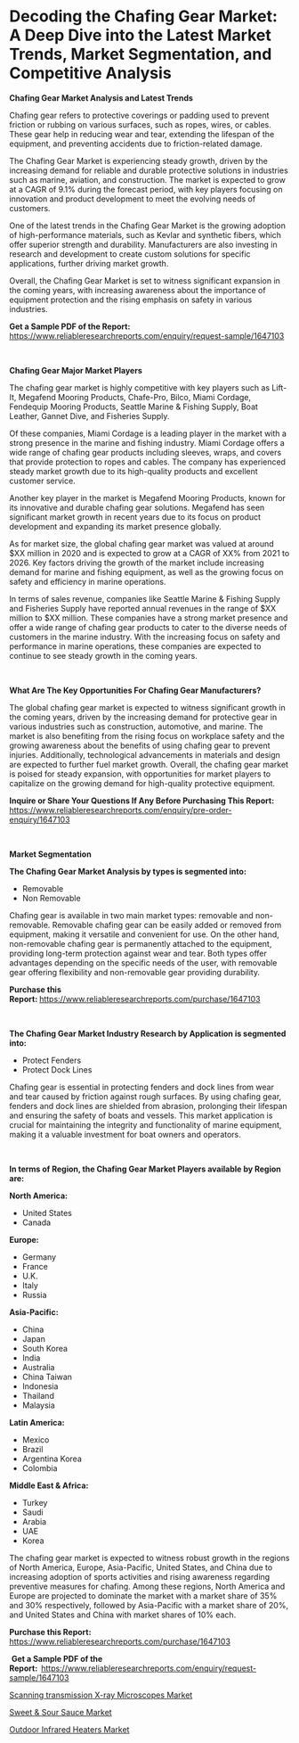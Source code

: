 <p><h1>Decoding the Chafing Gear Market: A Deep Dive into the Latest Market Trends, Market Segmentation, and Competitive Analysis</h1></p><p><strong>Chafing Gear Market Analysis and Latest Trends</strong></p>
<p><p>Chafing gear refers to protective coverings or padding used to prevent friction or rubbing on various surfaces, such as ropes, wires, or cables. These gear help in reducing wear and tear, extending the lifespan of the equipment, and preventing accidents due to friction-related damage.</p><p>The Chafing Gear Market is experiencing steady growth, driven by the increasing demand for reliable and durable protective solutions in industries such as marine, aviation, and construction. The market is expected to grow at a CAGR of 9.1% during the forecast period, with key players focusing on innovation and product development to meet the evolving needs of customers.</p><p>One of the latest trends in the Chafing Gear Market is the growing adoption of high-performance materials, such as Kevlar and synthetic fibers, which offer superior strength and durability. Manufacturers are also investing in research and development to create custom solutions for specific applications, further driving market growth.</p><p>Overall, the Chafing Gear Market is set to witness significant expansion in the coming years, with increasing awareness about the importance of equipment protection and the rising emphasis on safety in various industries.</p></p>
<p><strong>Get a Sample PDF of the Report:&nbsp;</strong> <a href="https://www.reliableresearchreports.com/enquiry/request-sample/1647103">https://www.reliableresearchreports.com/enquiry/request-sample/1647103</a></p>
<p>&nbsp;</p>
<p><strong>Chafing Gear Major Market Players</strong></p>
<p><p>The chafing gear market is highly competitive with key players such as Lift-It, Megafend Mooring Products, Chafe-Pro, Bilco, Miami Cordage, Fendequip Mooring Products, Seattle Marine & Fishing Supply, Boat Leather, Gannet Dive, and Fisheries Supply. </p><p>Of these companies, Miami Cordage is a leading player in the market with a strong presence in the marine and fishing industry. Miami Cordage offers a wide range of chafing gear products including sleeves, wraps, and covers that provide protection to ropes and cables. The company has experienced steady market growth due to its high-quality products and excellent customer service.</p><p>Another key player in the market is Megafend Mooring Products, known for its innovative and durable chafing gear solutions. Megafend has seen significant market growth in recent years due to its focus on product development and expanding its market presence globally.</p><p>As for market size, the global chafing gear market was valued at around $XX million in 2020 and is expected to grow at a CAGR of XX% from 2021 to 2026. Key factors driving the growth of the market include increasing demand for marine and fishing equipment, as well as the growing focus on safety and efficiency in marine operations.</p><p>In terms of sales revenue, companies like Seattle Marine & Fishing Supply and Fisheries Supply have reported annual revenues in the range of $XX million to $XX million. These companies have a strong market presence and offer a wide range of chafing gear products to cater to the diverse needs of customers in the marine industry. With the increasing focus on safety and performance in marine operations, these companies are expected to continue to see steady growth in the coming years.</p></p>
<p>&nbsp;</p>
<p><strong>What Are The Key Opportunities For Chafing Gear Manufacturers?</strong></p>
<p><p>The global chafing gear market is expected to witness significant growth in the coming years, driven by the increasing demand for protective gear in various industries such as construction, automotive, and marine. The market is also benefiting from the rising focus on workplace safety and the growing awareness about the benefits of using chafing gear to prevent injuries. Additionally, technological advancements in materials and design are expected to further fuel market growth. Overall, the chafing gear market is poised for steady expansion, with opportunities for market players to capitalize on the growing demand for high-quality protective equipment.</p></p>
<p><strong>Inquire or Share Your Questions If Any Before Purchasing This Report:</strong> <a href="https://www.reliableresearchreports.com/enquiry/pre-order-enquiry/1647103">https://www.reliableresearchreports.com/enquiry/pre-order-enquiry/1647103</a></p>
<p>&nbsp;</p>
<p><strong>Market Segmentation</strong></p>
<p><strong>The Chafing Gear Market Analysis by types is segmented into:</strong></p>
<p><ul><li>Removable</li><li>Non Removable</li></ul></p>
<p><p>Chafing gear is available in two main market types: removable and non-removable. Removable chafing gear can be easily added or removed from equipment, making it versatile and convenient for use. On the other hand, non-removable chafing gear is permanently attached to the equipment, providing long-term protection against wear and tear. Both types offer advantages depending on the specific needs of the user, with removable gear offering flexibility and non-removable gear providing durability.</p></p>
<p><strong>Purchase this Report:&nbsp;</strong><a href="https://www.reliableresearchreports.com/purchase/1647103">https://www.reliableresearchreports.com/purchase/1647103</a></p>
<p>&nbsp;</p>
<p><strong>The Chafing Gear Market Industry Research by Application is segmented into:</strong></p>
<p><ul><li>Protect Fenders</li><li>Protect Dock Lines</li></ul></p>
<p><p>Chafing gear is essential in protecting fenders and dock lines from wear and tear caused by friction against rough surfaces. By using chafing gear, fenders and dock lines are shielded from abrasion, prolonging their lifespan and ensuring the safety of boats and vessels. This market application is crucial for maintaining the integrity and functionality of marine equipment, making it a valuable investment for boat owners and operators.</p></p>
<p>&nbsp;</p>
<p><strong>In terms of Region, the Chafing Gear Market Players available by Region are:</strong></p>
<p>
    <p> <strong> North America: </strong>
        <ul>
            <li>United States</li>
            <li>Canada</li>
        </ul>
        </p> 
    <p> <strong> Europe: </strong>
        <ul>
            <li>Germany</li>
            <li>France</li>
            <li>U.K.</li>
            <li>Italy</li>
            <li>Russia</li>
        </ul>
        </p> 
    <p> <strong> Asia-Pacific: </strong>
        <ul>
            <li>China</li>
            <li>Japan</li>
            <li>South Korea</li>
            <li>India</li>
            <li>Australia</li>
            <li>China Taiwan</li>
            <li>Indonesia</li>
            <li>Thailand</li>
            <li>Malaysia</li>
        </ul>
        </p> 
    <p> <strong> Latin America: </strong>
        <ul>
            <li>Mexico</li>
            <li>Brazil</li>
            <li>Argentina Korea</li>
            <li>Colombia</li>
        </ul>
        </p> 
    <p> <strong> Middle East & Africa: </strong>
        <ul>
            <li>Turkey</li>
            <li>Saudi</li>
            <li>Arabia</li>
            <li>UAE</li>
            <li>Korea</li>
        </ul>
    </p>
    </p>
<p><p>The chafing gear market is expected to witness robust growth in the regions of North America, Europe, Asia-Pacific, United States, and China due to increasing adoption of sports activities and rising awareness regarding preventive measures for chafing. Among these regions, North America and Europe are projected to dominate the market with a market share of 35% and 30% respectively, followed by Asia-Pacific with a market share of 20%, and United States and China with market shares of 10% each.</p></p>
<p><strong>Purchase this Report: </strong><a href="https://www.reliableresearchreports.com/purchase/1647103">https://www.reliableresearchreports.com/purchase/1647103</a></p>
<p>&nbsp;<strong>Get a Sample PDF of the Report:&nbsp;&nbsp;</strong><a href="https://www.reliableresearchreports.com/enquiry/request-sample/1647103">https://www.reliableresearchreports.com/enquiry/request-sample/1647103</a></p>
<p><strong></strong></p>
<p><p><a href="https://view.publitas.com/reportprime-1/scanning-transmission-x-ray-microscopes-market-research-report-provides-thorough-industry-overview-which-offers-an-in-depth-analysis-of-product-trends-and-new-market-divisions/">Scanning transmission X-ray Microscopes Market</a></p><p><a href="https://view.publitas.com/reportprime-1/sweet-sour-sauce-market-size-growth-and-forecast-from-2023-2030/">Sweet & Sour Sauce Market</a></p><p><a href="https://view.publitas.com/reportprime-1/outdoor-infrared-heaters-market-offers-provide-insightful-data-for-the-time-period-from-2023-to-2030-and-also-provide-analysis-based-on-application-type-and-region/">Outdoor Infrared Heaters Market</a></p></p>